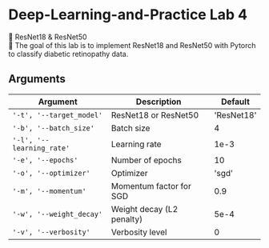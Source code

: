 # Deep-Learning-and-Practice Lab 4
🚀 ResNet18 & ResNet50  
🏹 The goal of this lab is to implement ResNet18 and ResNet50 with Pytorch to classify diabetic retinopathy data.



## Arguments
|Argument|Description|Default|
|---|---|---|
|`'-t', '--target_model'`|ResNet18 or ResNet50|'ResNet18'|
|`'-b', '--batch_size'`|Batch size|4|
|`'-l', '--learning_rate'`|Learning rate|1e-3|
|`'-e', '--epochs'`|Number of epochs|10|
|`'-o', '--optimizer'`|Optimizer|'sgd'|
|`'-m', '--momentum'`|Momentum factor for SGD|0.9|
|`'-w', '--weight_decay'`|Weight decay (L2 penalty)|5e-4|
|`'-v', '--verbosity'`|Verbosity level|0|